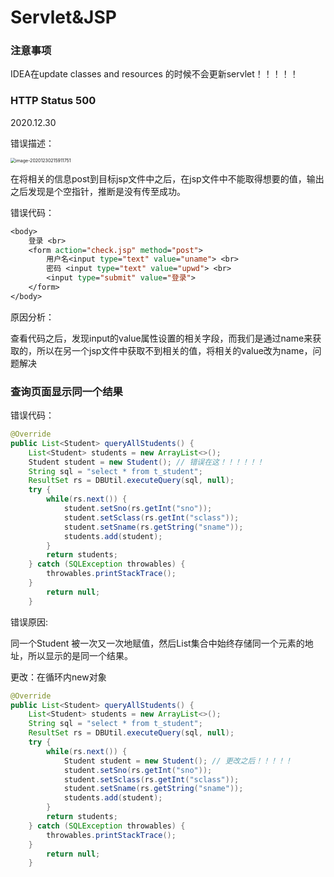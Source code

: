 # Servlet&JSP

### 注意事项

IDEA在update classes and resources 的时候不会更新servlet！！！！！


### HTTP Status 500

2020.12.30

错误描述：

<img src="D:\GITHUB\MyNotes\_Typora\Java_Web\SERVLET_JSP\errors.imgs\image-20201230215911751.png" alt="image-20201230215911751" style="zoom:50%;" />

在将相关的信息post到目标jsp文件中之后，在jsp文件中不能取得想要的值，输出之后发现是个空指针，推断是没有传至成功。

错误代码：

```jsp
<body>
    登录 <br>
    <form action="check.jsp" method="post">
        用户名<input type="text" value="uname"> <br>
        密码 <input type="text" value="upwd"> <br>
        <input type="submit" value="登录">
    </form>
</body>
```

原因分析：

查看代码之后，发现input的value属性设置的相关字段，而我们是通过name来获取的，所以在另一个jsp文件中获取不到相关的值，将相关的value改为name，问题解决



### 查询页面显示同一个结果

错误代码：

```java
@Override
public List<Student> queryAllStudents() {
    List<Student> students = new ArrayList<>();
	Student student = new Student(); // 错误在这！！！！！！
    String sql = "select * from t_student";
    ResultSet rs = DBUtil.executeQuery(sql, null);
    try {
        while(rs.next()) {
            student.setSno(rs.getInt("sno"));
            student.setSclass(rs.getInt("sclass"));
            student.setSname(rs.getString("sname"));
            students.add(student);
        }
        return students;
    } catch (SQLException throwables) {
        throwables.printStackTrace();
    }
        return null;
    }
```

错误原因:

同一个Student 被一次又一次地赋值，然后List集合中始终存储同一个元素的地址，所以显示的是同一个结果。

更改：在循环内new对象

```java
@Override
public List<Student> queryAllStudents() {
    List<Student> students = new ArrayList<>();
    String sql = "select * from t_student";
    ResultSet rs = DBUtil.executeQuery(sql, null);
    try {
        while(rs.next()) {
			Student student = new Student(); // 更改之后！！！！！
            student.setSno(rs.getInt("sno"));
            student.setSclass(rs.getInt("sclass"));
            student.setSname(rs.getString("sname"));
            students.add(student);
        }
        return students;
    } catch (SQLException throwables) {
        throwables.printStackTrace();
    }
        return null;
    }
```

